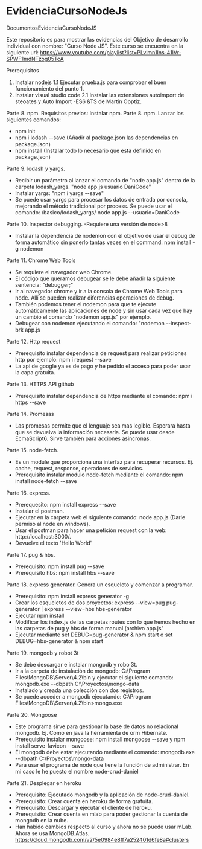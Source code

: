 # EvidenciaCursoNodeJs
DocumentosEvidenciaCursoNodeJS

Este repositorio es para mostrar las evidencias del Objetivo de desarrollo individual con nombre: "Curso Node JS". Este curso se encuentra en la siguiente url: https://www.youtube.com/playlist?list=PLvimn1Ins-41lVr-SPWF1mdNTzog05TcA

Prerequisitos
1. Instalar nodejs
1.1 Ejecutar prueba.js para comprobar el buen funcionamiento del punto 1.
2. Instalar visual studio code
2.1 Instalar las extensiones autoimport de steoates y Auto Import -ES6 &TS de Martin Opptiz.

Parte 8. npm. Requisitos previos: Instalar npm.
Parte 8. npm. Lanzar los siguientes comandos: 
  - npm init
  - npm i lodash --save (Añadir al package.json las dependencias en package.json)
  - npm install (Instalar todo lo necesario que esta definido en package.json)

Parte 9. lodash y yargs.
  - Recibir un parámetro al lanzar el comando de "node app.js" dentro de la carpeta lodash_yargs.
        "node app.js usuario DaniCode"
  - Instalar yargs: "npm i yargs --save"
  - Se puede usar yargs para procesar los datos de entrada por consola, mejorando el método tradicional por process. Se puede usar el comando: /basico/lodash_yargs/ node app.js --usuario=DaniCode
  
Parte 10. Inspector debugging.
  -Requiere una versión de node>8
  - Instalar la dependencia de nodemon con el objetivo de usar el debug de forma automático sin ponerlo tantas veces en el command:
      npm install -g nodemon
      
Parte 11. Chrome Web Tools
  - Se requiere el navegador web Chrome.
  - El código que queramos debugear se le debe añadir la siguiente sentencia: "debugger;"
  - Ir al navegador chrome y ir a la consola de Chrome Web Tools para node. Allí se pueden realizar diferencias operaciones de debug.
  - También podemos tener el nodemon para que te ejecute automáticamente las aplicaciones de node y sin usar cada vez que hay un cambio el comando "nodemon app.js" por ejemplo.
  - Debugear con nodemon ejecutando el comando: "nodemon --inspect-brk app.js
  
Parte 12. Http request
  - Prerequisito instalar dependencia de request para realizar peticiones http por ejemplo: npm i request --save
  - La api de google ya es de pago y he pedido el acceso para poder usar la capa gratuita.

Parte 13. HTTPS API github
  - Prerequisito instalar dependencia de https mediante el comando: npm i https --save

Parte 14. Promesas
  - Las promesas permite que el lenguaje sea mas legible. Esperara hasta que se devuelva la información necesaria. Se puede usar desde EcmaScript6. Sirve también para acciones asincronas.

Parte 15. node-fetch. 
  - Es un module que proporciona una interfaz para recuperar recursos. Ej. cache, request, response, operadores de servicios.
  - Prerequisito instalar modulo node-fetch mediante el comando:  npm install node-fetch --save
  
Parte 16. express.
  - Prerequesito: npm install express --save
  - Instalar el postman. 
  - Ejecutar en la carpeta web el siguiente comando: node app.js (Darle permiso al node en windows).
  - Usar el postman para hacer una petición request con la web: http://localhost:3000/. 
  - Devuelve el texto 'Hello World'
  
Parte 17. pug & hbs.
  - Prerequisito: npm install pug --save
  - Prerequisito hbs: npm install hbs --save
  
Parte 18. express generator. Genera un esqueleto y comenzar a programar.
  - Prerequisito: npm install express generator -g 
  - Crear los esqueletos de dos proyectos: express --view=pug pug-generator | express --view=hbs hbs-generator
  - Ejecutar npm install
  - Modificar los index.js de las carpetas routes con lo que hemos hecho en las carpetas de pug y hbs de forma manual (archivo app.js"
  - Ejecutar mediante set DEBUG=pug-generator & npm start o set DEBUG=hbs-generator & npm start
  
Parte 19. mongodb y robot 3t
  - Se debe descargar e instalar mongodb y robo 3t.
  - Ir a la carpeta de instalación de mongodb: C:\Program Files\MongoDB\Server\4.2\bin y ejecutar el siguiente comando:
      mongodb.exe --dbpath C:\Proyectos\mongo-data
  - Instalado y creada una colección con dos registros.
  - Se puede acceder a mongodb ejecutando: C:\Program Files\MongoDB\Server\4.2\bin>mongo.exe

Parte 20. Mongoose
  - Este programa sirve para gestionar la base de datos no relacional mongodb. Ej. Como en java la herramienta de orm Hibernate.
  - Prerequisito instalar mongoose: npm install mongoose --save y npm install serve-favicon --save
  - El mongodb debe estar ejecutando mediante el comando: mongodb.exe --dbpath C:\Proyectos\mongo-data
  - Para usar el programa de node que tiene la función de administrar. En mi caso le he puesto el nombre node-crud-daniel
  
Parte 21. Desplegar en heroku
  - Prerequisito: Ejecutado mongodb y la aplicación de node-crud-daniel.
  - Prerequisito: Crear cuenta en heroku de forma gratuita.
  - Prerequisito: Descargar y ejecutar el cliente de heroku. 
  - Prerequisito: Crear cuenta en mlab para poder gestionar la cuenta de mongodb en la nube.
  - Han habido cambios respecto al curso y ahora no se puede usar mLab. Ahora se usa MongoDB.Atlas.  
        https://cloud.mongodb.com/v2/5e0984e8ff7a252401d6fe8a#clusters
  
  
  
